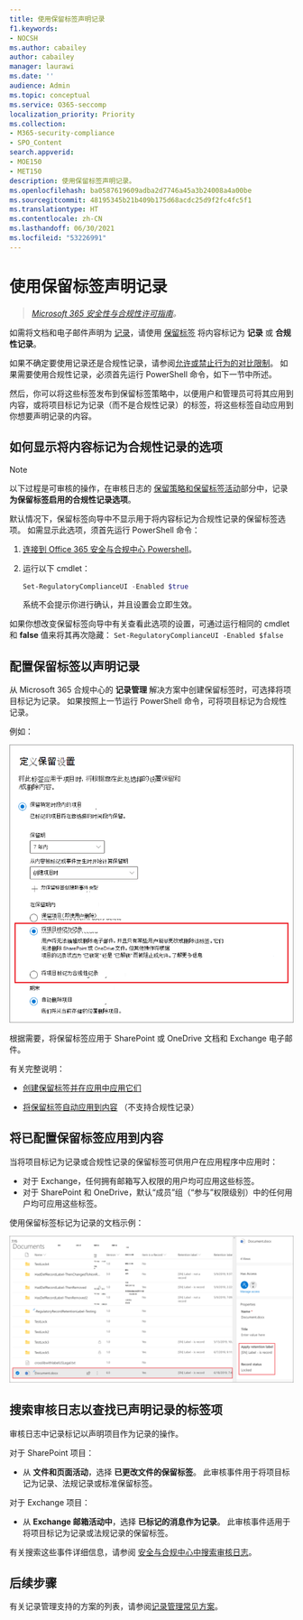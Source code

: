 ```yaml
---
title: 使用保留标签声明记录
f1.keywords:
- NOCSH
ms.author: cabailey
author: cabailey
manager: laurawi
ms.date: ''
audience: Admin
ms.topic: conceptual
ms.service: O365-seccomp
localization_priority: Priority
ms.collection:
- M365-security-compliance
- SPO_Content
search.appverid:
- MOE150
- MET150
description: 使用保留标签声明记录。
ms.openlocfilehash: ba0587619609adba2d7746a45a3b24008a4a00be
ms.sourcegitcommit: 48195345b21b409b175d68acdc25d9f2fc4fc5f1
ms.translationtype: HT
ms.contentlocale: zh-CN
ms.lasthandoff: 06/30/2021
ms.locfileid: "53226991"
---
```

# <a name="declare-records-by-using-retention-labels"></a>使用保留标签声明记录

>*[Microsoft 365 安全性与合规性许可指南](/office365/servicedescriptions/microsoft-365-service-descriptions/microsoft-365-tenantlevel-services-licensing-guidance/microsoft-365-security-compliance-licensing-guidance)。*

如需将文档和电子邮件声明为 [记录](records-management.md#records)，请使用 [保留标签](retention.md#retention-labels) 将内容标记为 **记录** 或 **合规性记录**。

如果不确定要使用记录还是合规性记录，请参阅[允许或禁止行为的对比限制](records-management.md#compare-restrictions-for-what-actions-are-allowed-or-blocked)。 如果需要使用合规性记录，必须首先运行 PowerShell 命令，如下一节中所述。

然后，你可以将这些标签发布到保留标签策略中，以便用户和管理员可将其应用到内容，或将项目标记为记录（而不是合规性记录）的标签，将这些标签自动应用到你想要声明记录的内容。

## <a name="how-to-display-the-option-to-mark-content-as-a-regulatory-record"></a>如何显示将内容标记为合规性记录的选项

> [!NOTE]
> 以下过程是可审核的操作，在审核日志的 [保留策略和保留标签活动](search-the-audit-log-in-security-and-compliance.md#retention-policy-and-retention-label-activities)部分中，记录 **为保留标签启用的合规性记录选项**。

默认情况下，保留标签向导中不显示用于将内容标记为合规性记录的保留标签选项。 如需显示此选项，须首先运行 PowerShell 命令：

1. [连接到 Office 365 安全与合规中心 Powershell](/powershell/exchange/office-365-scc/connect-to-scc-powershell/connect-to-scc-powershell)。

2. 运行以下 cmdlet：

    ```powershell
    Set-RegulatoryComplianceUI -Enabled $true
    ````

    系统不会提示你进行确认，并且设置会立即生效。

如果你想改变保留标签向导中有关查看此选项的设置，可通过运行相同的 cmdlet 和 **false** 值来将其再次隐藏： `Set-RegulatoryComplianceUI -Enabled $false`

## <a name="configuring-retention-labels-to-declare-records"></a>配置保留标签以声明记录

从 Microsoft 365 合规中心的 **记录管理** 解决方案中创建保留标签时，可选择将项目标记为记录。 如果按照上一节运行 PowerShell 命令，可将项目标记为合规性记录。

例如：

![配置保留标签，将内容标记为记录或合规性](../media/recordversioning6.png)

根据需要，将保留标签应用于 SharePoint 或 OneDrive 文档和 Exchange 电子邮件。

有关完整说明：

- [创建保留标签并在应用中应用它们](create-apply-retention-labels.md)

- [将保留标签自动应用到内容](apply-retention-labels-automatically.md) （不支持合规性记录）


## <a name="applying-the-configured-retention-label-to-content"></a>将已配置保留标签应用到内容

当将项目标记为记录或合规性记录的保留标签可供用户在应用程序中应用时：

- 对于 Exchange，任何拥有邮箱写入权限的用户均可应用这些标签。
- 对于 SharePoint 和 OneDrive，默认“成员”组（“参与”权限级别）中的任何用户均可应用这些标签。

使用保留标签标记为记录的文档示例：

![标记为记录的文档的详细信息窗格](../media/recordversioning7.png)

## <a name="searching-the-audit-log-for-labeled-items-that-were-declared-records"></a>搜索审核日志以查找已声明记录的标签项

审核日志中记录标记以声明项目作为记录的操作。

对于 SharePoint 项目：
- 从 **文件和页面活动**，选择 **已更改文件的保留标签**。 此审核事件用于将项目标记为记录、法规记录或标准保留标签。

对于 Exchange 项目：
- 从 **Exchange 邮箱活动中**，选择 **已标记的消息作为记录**。 此审核事件适用于将项目标记为记录或法规记录的保留标签。

有关搜索这些事件详细信息，请参阅 [安全与合规中心中搜索审核日志](search-the-audit-log-in-security-and-compliance.md#file-and-page-activities)。

## <a name="next-steps"></a>后续步骤

有关记录管理支持的方案的列表，请参阅[记录管理常见方案](get-started-with-records-management.md#common-scenarios-for-records-management)。
